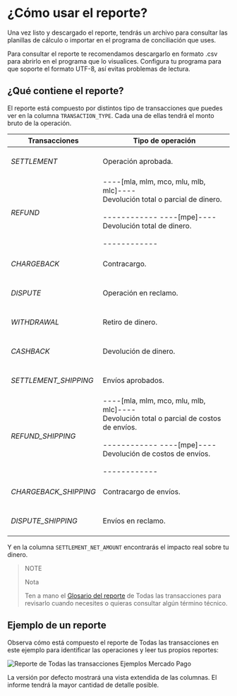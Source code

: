 # ¿Cómo usar el reporte?

Una vez listo y descargado el reporte, tendrás un archivo para consultar las planillas de cálculo o importar en el programa de conciliación que uses.

Para consultar el reporte te recomendamos descargarlo en formato .csv para abrirlo en el programa que lo visualices. Configura tu programa para que soporte el formato UTF-8, así evitas problemas de lectura.

## ¿Qué contiene el reporte?

El reporte está compuesto por distintos tipo de transacciones que puedes ver en la columna `TRANSACTION_TYPE`. Cada una de ellas tendrá el monto bruto de la operación.

| Transacciones | Tipo de operación |
| --- | --- |
| *SETTLEMENT* |<br/> Operación aprobada.<br/><br/>|
| *REFUND* | ----[mla, mlm, mco, mlu, mlb, mlc]---- <br/> Devolución total o parcial de dinero.<br/><br/> ------------ ----[mpe]---- <br/> Devolución total de dinero.<br/><br/> ------------ |
| *CHARGEBACK* |<br/> Contracargo.<br/><br/> |
| *DISPUTE* |<br/> Operación en reclamo.<br/><br/>|
| *WITHDRAWAL* |<br/> Retiro de dinero.<br/><br/>|
| *CASHBACK* |<br/> Devolución de dinero.<br/><br/> |
| *SETTLEMENT_SHIPPING* |<br/> Envíos aprobados.<br/><br/> |
| *REFUND_SHIPPING* | ----[mla, mlm, mco, mlu, mlb, mlc]---- <br/> Devolución total o parcial de costos de envíos.<br/><br/> ------------ ----[mpe]---- <br/> Devolución de costos de envíos.<br/><br/> ------------|
| *CHARGEBACK_SHIPPING* |<br/> Contracargo de envíos.<br/><br/> |
| *DISPUTE_SHIPPING* |<br/> Envíos en reclamo.<br/><br/> |

Y en la columna `SETTLEMENT_NET_AMOUNT` encontrarás el impacto real sobre tu dinero.

> NOTE
>
> Nota 
>
> Ten a mano el [Glosario del reporte](https://www.mercadopago[FAKER][URL][DOMAIN]/developers/es/guides/additional-content/reports/account-money/glossary) de Todas las transacciones para revisarlo cuando necesites o quieras consultar algún término técnico.

## Ejemplo de un reporte

Observa cómo está compuesto el reporte de Todas las transacciones en este ejemplo para identificar las operaciones y leer tus propios reportes:

![Reporte de Todas las transacciones Ejemplos Mercado Pago](/images/manage-account/reports/example-settlement-es.png)

La versión por defecto mostrará una vista extendida de las columnas. El informe tendrá la mayor cantidad de detalle posible.
